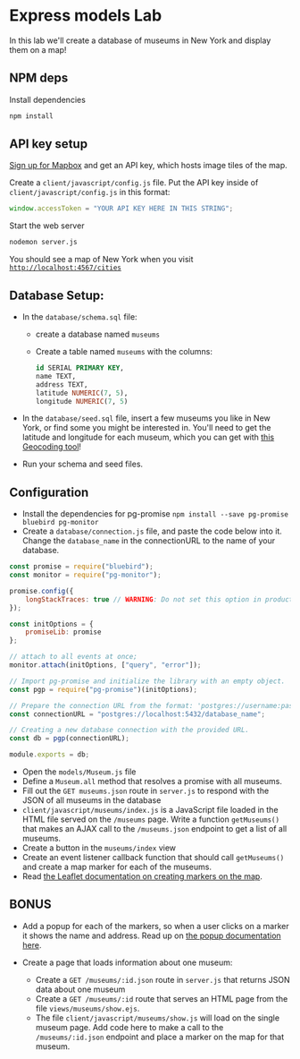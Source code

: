 # Express models Lab

In this lab we'll create a database of museums in New York and display them on a map!

## NPM deps

Install dependencies

```bash
npm install
```

## API key setup

[Sign up for Mapbox](https://www.mapbox.com/) and get an API key, which hosts image tiles of the map.

Create a `client/javascript/config.js` file.  Put the API key inside of `client/javascript/config.js` in this format:

```js
window.accessToken = "YOUR API KEY HERE IN THIS STRING";
```

Start the web server

```bash
nodemon server.js
```

You should see a map of New York when you visit [`http://localhost:4567/cities`](http://localhost:4567/cities)

## Database Setup:

*   In the `database/schema.sql` file:

    *   create a database named `museums`
    *   Create a table named `museums` with the columns:

        ```sql
        id SERIAL PRIMARY KEY,
        name TEXT,
        address TEXT,
        latitude NUMERIC(7, 5),
        longitude NUMERIC(7, 5)
        ```

*   In the `database/seed.sql` file, insert a few museums you like in New York, or find some you might be interested in. You'll need to get the latitude and longitude for each museum, which you can get with [this Geocoding tool](http://www.gpsvisualizer.com/geocode)!

*   Run your schema and seed files.

## Configuration

*   Install the dependencies for pg-promise `npm install --save pg-promise bluebird pg-monitor`
*   Create a `database/connection.js` file, and paste the code below into it. Change the `database_name` in the connectionURL to the name of your database.

```js
const promise = require("bluebird");
const monitor = require("pg-monitor");

promise.config({
    longStackTraces: true // WARNING: Do not set this option in production!
});

const initOptions = {
    promiseLib: promise
};

// attach to all events at once;
monitor.attach(initOptions, ["query", "error"]);

// Import pg-promise and initialize the library with an empty object.
const pgp = require("pg-promise")(initOptions);

// Prepare the connection URL from the format: 'postgres://username:password@host:port/database';
const connectionURL = "postgres://localhost:5432/database_name";

// Creating a new database connection with the provided URL.
const db = pgp(connectionURL);

module.exports = db;
```

*   Open the `models/Museum.js` file
*   Define a `Museum.all` method that resolves a promise with all museums.
*   Fill out the `GET museums.json` route in `server.js` to respond with the JSON of all museums in the database
*   `client/javascript/museums/index.js` is a JavaScript file loaded in the HTML file served on the `/museums` page. Write a function `getMuseums()` that makes an AJAX call to the `/museums.json` endpoint to get a list of all museums.
*   Create a button in the `museums/index` view
*   Create an event listener callback function that should call `getMuseums()` and create a map marker for each of the museums.
*   Read [the Leaflet documentation on creating markers on the map](https://leafletjs.com/examples/quick-start/#markers-circles-and-polygons).

## BONUS

*   Add a popup for each of the markers, so when a user clicks on a marker it shows the name and address. Read up on [the popup documentation here](https://leafletjs.com/examples/quick-start/#working-with-popups).
*   Create a page that loads information about one museum:

    *   Create a `GET /museums/:id.json` route in `server.js` that returns JSON data about one museum
    *   Create a `GET /museums/:id` route that serves an HTML page from the file `views/museums/show.ejs`.
    *   The file `client/javascript/museums/show.js` will load on the single museum page. Add code here to make a call to the `/museums/:id.json` endpoint and place a marker on the map for that museum.
